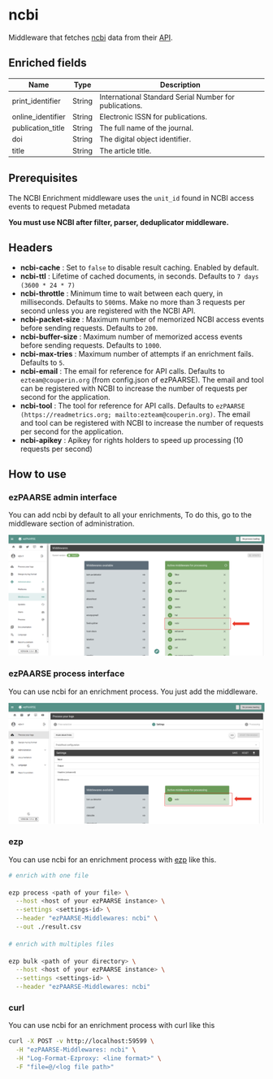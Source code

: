 # ncbi

Middleware that fetches [ncbi](https://www.ncbi.nlm.nih.gov/) data from their [API](https://www.ncbi.nlm.nih.gov/books/NBK25501/).

## Enriched fields

| Name | Type | Description |
| --- | --- | --- |
| print_identifier | String | International Standard Serial Number for publications. |
| online_identifier | String | Electronic ISSN for publications. |
| publication_title | String | The full name of the journal. |
| doi | String | The digital object identifier. |
| title | String | The article title. |

## Prerequisites

The NCBI Enrichment middleware uses the ``unit_id`` found in NCBI access events to request Pubmed metadata

**You must use NCBI after filter, parser, deduplicator middleware.**

## Headers

+ **ncbi-cache** : Set to ``false`` to disable result caching. Enabled by default.
+ **ncbi-ttl** : Lifetime of cached documents, in seconds. Defaults to ``7 days (3600 * 24 * 7)``
+ **ncbi-throttle** : Minimum time to wait between each query, in milliseconds. Defaults to ``500``ms. Make no more than 3 requests per second unless you are registered with the NCBI API.
+ **ncbi-packet-size** : Maximum number of memorized NCBI access events before sending requests. Defaults to ``200``.
+ **ncbi-buffer-size** : Maximum number of memorized access events before sending requests. Defaults to ``1000``.
+ **ncbi-max-tries** : Maximum number of attempts if an enrichment fails. Defaults to ``5``.
+ **ncbi-email** : The email for reference for API calls. Defaults to ``ezteam@couperin.org`` (from config.json of ezPAARSE).  The email and tool can be registered with NCBI to increase the number of requests per second for the application.
+ **ncbi-tool** : The tool for reference for API calls. Defaults to ``ezPAARSE (https://readmetrics.org; mailto:ezteam@couperin.org)``.  The email and tool can be registered with NCBI to increase the number of requests per second for the application.
+ **ncbi-apikey** : Apikey for rights holders to speed up processing (10 requests per second)

## How to use

### ezPAARSE admin interface

You can add ncbi by default to all your enrichments, To do this, go to the middleware section of administration.

![image](./docs/admin-interface.png)

### ezPAARSE process interface

You can use ncbi for an enrichment process. You just add the middleware.

![image](./docs/process-interface.png)

### ezp

You can use ncbi for an enrichment process with [ezp](https://github.com/ezpaarse-project/node-ezpaarse) like this.

```bash
# enrich with one file

ezp process <path of your file> \
  --host <host of your ezPAARSE instance> \
  --settings <settings-id> \
  --header "ezPAARSE-Middlewares: ncbi" \
  --out ./result.csv

# enrich with multiples files

ezp bulk <path of your directory> \
  --host <host of your ezPAARSE instance> \
  --settings <settings-id> \
  --header "ezPAARSE-Middlewares: ncbi" 

```

### curl

You can use ncbi for an enrichment process with curl like this

```bash
curl -X POST -v http://localhost:59599 \
  -H "ezPAARSE-Middlewares: ncbi" \
  -H "Log-Format-Ezproxy: <line format>" \
  -F "file=@/<log file path>"

```